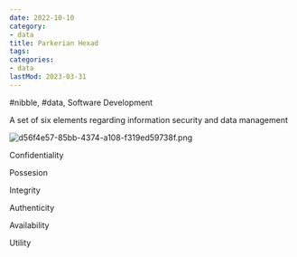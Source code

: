 ```yaml
---
date: 2022-10-10
category:
- data
title: Parkerian Hexad
tags:
categories:
- data
lastMod: 2023-03-31
---
```

#nibble, #data, Software Development

A set of six elements regarding information security and data management

![d56f4e57-85bb-4374-a108-f319ed59738f.png](/assets/d56f4e57-85bb-4374-a108-f319ed59738f_1665661776462_0.png)

Confidentiality

Possesion

Integrity

Authenticity

Availability

Utility
